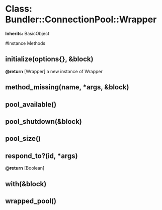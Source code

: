 # Class: Bundler::ConnectionPool::Wrapper
**Inherits:** BasicObject
    




#Instance Methods
## initialize(options{}, &block) [](#method-i-initialize)

**@return** [Wrapper] a new instance of Wrapper

## method_missing(name, *args, &block) [](#method-i-method_missing)

## pool_available() [](#method-i-pool_available)

## pool_shutdown(&block) [](#method-i-pool_shutdown)

## pool_size() [](#method-i-pool_size)

## respond_to?(id, *args) [](#method-i-respond_to?)

**@return** [Boolean] 

## with(&block) [](#method-i-with)

## wrapped_pool() [](#method-i-wrapped_pool)

